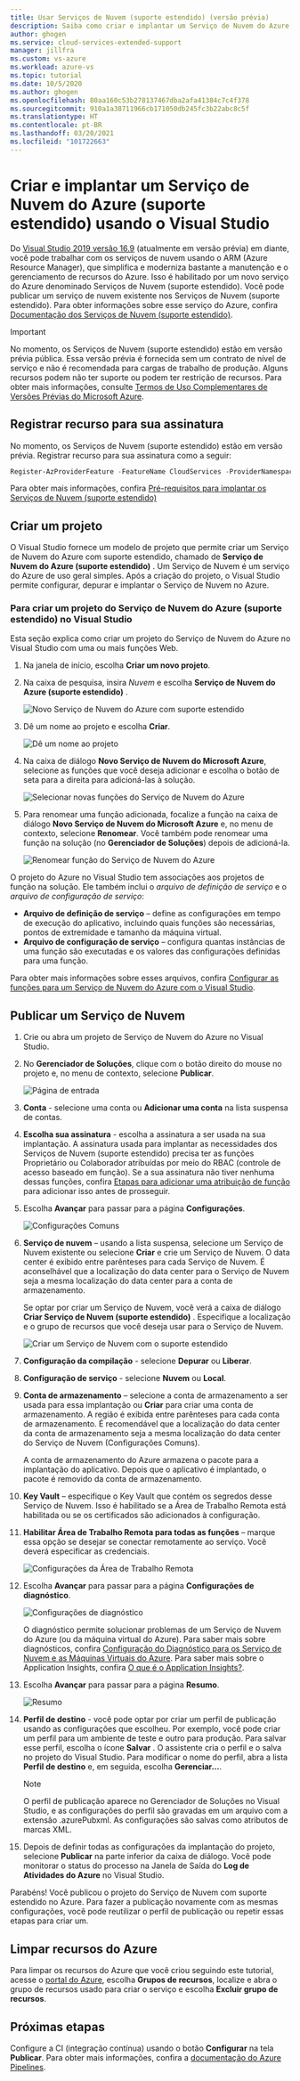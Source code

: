 ```yaml
---
title: Usar Serviços de Nuvem (suporte estendido) (versão prévia)
description: Saiba como criar e implantar um Serviço de Nuvem do Azure usando o Azure Resource Manager com o Visual Studio
author: ghogen
ms.service: cloud-services-extended-support
manager: jillfra
ms.custom: vs-azure
ms.workload: azure-vs
ms.topic: tutorial
ms.date: 10/5/2020
ms.author: ghogen
ms.openlocfilehash: 80aa160c53b278137467dba2afa41384c7c4f378
ms.sourcegitcommit: 910a1a38711966cb171050db245fc3b22abc8c5f
ms.translationtype: HT
ms.contentlocale: pt-BR
ms.lasthandoff: 03/20/2021
ms.locfileid: "101722663"
---
```

# <a name="create-and-deploy-a-azure-cloud-service-extended-support-using-visual-studio"></a>Criar e implantar um Serviço de Nuvem do Azure (suporte estendido) usando o Visual Studio

Do [Visual Studio 2019 versão 16.9](https://visualstudio.microsoft.com/vs/preview/) (atualmente em versão prévia) em diante, você pode trabalhar com os serviços de nuvem usando o ARM (Azure Resource Manager), que simplifica e moderniza bastante a manutenção e o gerenciamento de recursos do Azure. Isso é habilitado por um novo serviço do Azure denominado Serviços de Nuvem (suporte estendido). Você pode publicar um serviço de nuvem existente nos Serviços de Nuvem (suporte estendido). Para obter informações sobre esse serviço do Azure, confira [Documentação dos Serviços de Nuvem (suporte estendido)](overview.md).

> [!IMPORTANT]
> No momento, os Serviços de Nuvem (suporte estendido) estão em versão prévia pública.
> Essa versão prévia é fornecida sem um contrato de nível de serviço e não é recomendada para cargas de trabalho de produção. Alguns recursos podem não ter suporte ou podem ter restrição de recursos. Para obter mais informações, consulte [Termos de Uso Complementares de Versões Prévias do Microsoft Azure](https://azure.microsoft.com/support/legal/preview-supplemental-terms/).

## <a name="register-the-feature-for-your-subscription"></a>Registrar recurso para sua assinatura
No momento, os Serviços de Nuvem (suporte estendido) estão em versão prévia. Registrar recurso para sua assinatura como a seguir:

```powershell
Register-AzProviderFeature -FeatureName CloudServices -ProviderNamespace Microsoft.Compute
```
Para obter mais informações, confira [Pré-requisitos para implantar os Serviços de Nuvem (suporte estendido)](deploy-prerequisite.md)

## <a name="create-a-project"></a>Criar um projeto

O Visual Studio fornece um modelo de projeto que permite criar um Serviço de Nuvem do Azure com suporte estendido, chamado de **Serviço de Nuvem do Azure (suporte estendido)** . Um Serviço de Nuvem é um serviço do Azure de uso geral simples. Após a criação do projeto, o Visual Studio permite configurar, depurar e implantar o Serviço de Nuvem no Azure.

### <a name="to-create-an-azure-cloud-service-extended-support-project-in-visual-studio"></a>Para criar um projeto do Serviço de Nuvem do Azure (suporte estendido) no Visual Studio

Esta seção explica como criar um projeto do Serviço de Nuvem do Azure no Visual Studio com uma ou mais funções Web.

1. Na janela de início, escolha **Criar um novo projeto**.

1. Na caixa de pesquisa, insira *Nuvem* e escolha **Serviço de Nuvem do Azure (suporte estendido)** .

   ![Novo Serviço de Nuvem do Azure com suporte estendido](./media/choose-project-template.png)

1. Dê um nome ao projeto e escolha **Criar**.

   ![Dê um nome ao projeto](./media/configure-new-project.png)

1. Na caixa de diálogo **Novo Serviço de Nuvem do Microsoft Azure**, selecione as funções que você deseja adicionar e escolha o botão de seta para a direita para adicioná-las à solução.

    ![Selecionar novas funções do Serviço de Nuvem do Azure](./media/choose-roles.png)

1. Para renomear uma função adicionada, focalize a função na caixa de diálogo **Novo Serviço de Nuvem do Microsoft Azure** e, no menu de contexto, selecione **Renomear**. Você também pode renomear uma função na solução (no **Gerenciador de Soluções**) depois de adicioná-la.

    ![Renomear função do Serviço de Nuvem do Azure](./media/new-cloud-service-rename.png)

O projeto do Azure no Visual Studio tem associações aos projetos de função na solução. Ele também inclui o *arquivo de definição de serviço* e o *arquivo de configuração de serviço*:

- **Arquivo de definição de serviço** – define as configurações em tempo de execução do aplicativo, incluindo quais funções são necessárias, pontos de extremidade e tamanho da máquina virtual.
- **Arquivo de configuração de serviço** – configura quantas instâncias de uma função são executadas e os valores das configurações definidas para uma função.

Para obter mais informações sobre esses arquivos, confira [Configurar as funções para um Serviço de Nuvem do Azure com o Visual Studio](/visualstudio/azure/vs-azure-tools-configure-roles-for-cloud-service).

## <a name="publish-a-cloud-service"></a>Publicar um Serviço de Nuvem

1. Crie ou abra um projeto de Serviço de Nuvem do Azure no Visual Studio.

1. No **Gerenciador de Soluções**, clique com o botão direito do mouse no projeto e, no menu de contexto, selecione **Publicar**.

   ![Página de entrada](./media/publish-step-1.png)

1. **Conta** - selecione uma conta ou **Adicionar uma conta** na lista suspensa de contas.

1. **Escolha sua assinatura** - escolha a assinatura a ser usada na sua implantação. A assinatura usada para implantar as necessidades dos Serviços de Nuvem (suporte estendido) precisa ter as funções Proprietário ou Colaborador atribuídas por meio do RBAC (controle de acesso baseado em função). Se a sua assinatura não tiver nenhuma dessas funções, confira [Etapas para adicionar uma atribuição de função](../role-based-access-control/role-assignments-steps.md) para adicionar isso antes de prosseguir.

1. Escolha **Avançar** para passar para a página **Configurações**.

   ![Configurações Comuns](./media/publish-settings.png)

1. **Serviço de nuvem** – usando a lista suspensa, selecione um Serviço de Nuvem existente ou selecione **Criar** e crie um Serviço de Nuvem. O data center é exibido entre parênteses para cada Serviço de Nuvem. É aconselhável que a localização do data center para o Serviço de Nuvem seja a mesma localização do data center para a conta de armazenamento.

   Se optar por criar um Serviço de Nuvem, você verá a caixa de diálogo **Criar Serviço de Nuvem (suporte estendido)** . Especifique a localização e o grupo de recursos que você deseja usar para o Serviço de Nuvem.

   ![Criar um Serviço de Nuvem com o suporte estendido](./media/extended-support-dialog.png)

1. **Configuração da compilação** - selecione **Depurar** ou **Liberar**.

1. **Configuração de serviço** - selecione **Nuvem** ou **Local**.

1. **Conta de armazenamento** – selecione a conta de armazenamento a ser usada para essa implantação ou **Criar** para criar uma conta de armazenamento. A região é exibida entre parênteses para cada conta de armazenamento. É recomendável que a localização do data center da conta de armazenamento seja a mesma localização do data center do Serviço de Nuvem (Configurações Comuns).

   A conta de armazenamento do Azure armazena o pacote para a implantação do aplicativo. Depois que o aplicativo é implantado, o pacote é removido da conta de armazenamento.

1. **Key Vault** – especifique o Key Vault que contém os segredos desse Serviço de Nuvem. Isso é habilitado se a Área de Trabalho Remota está habilitada ou se os certificados são adicionados à configuração.

1. **Habilitar Área de Trabalho Remota para todas as funções** – marque essa opção se desejar se conectar remotamente ao serviço. Você deverá especificar as credenciais.

   ![Configurações da Área de Trabalho Remota](./media/remote-desktop-configuration.png)

1. Escolha **Avançar** para passar para a página **Configurações de diagnóstico**.

   ![Configurações de diagnóstico](./media/diagnostics-settings.png)

   O diagnóstico permite solucionar problemas de um Serviço de Nuvem do Azure (ou da máquina virtual do Azure). Para saber mais sobre diagnósticos, confira [Configuração do Diagnóstico para os Serviço de Nuvem e as Máquinas Virtuais do Azure](/visualstudio/azure/vs-azure-tools-diagnostics-for-cloud-services-and-virtual-machines). Para saber mais sobre o Application Insights, confira [O que é o Application Insights?](../azure-monitor/app/app-insights-overview.md).

1. Escolha **Avançar** para passar para a página **Resumo**.

   ![Resumo](./media/publish-summary.png)

1. **Perfil de destino** - você pode optar por criar um perfil de publicação usando as configurações que escolheu. Por exemplo, você pode criar um perfil para um ambiente de teste e outro para produção. Para salvar esse perfil, escolha o ícone **Salvar** . O assistente cria o perfil e o salva no projeto do Visual Studio. Para modificar o nome do perfil, abra a lista **Perfil de destino** e, em seguida, escolha **Gerenciar…**.

   > [!Note]
   > O perfil de publicação aparece no Gerenciador de Soluções no Visual Studio, e as configurações do perfil são gravadas em um arquivo com a extensão .azurePubxml. As configurações são salvas como atributos de marcas XML.

1. Depois de definir todas as configurações da implantação do projeto, selecione **Publicar** na parte inferior da caixa de diálogo. Você pode monitorar o status do processo na Janela de Saída do **Log de Atividades do Azure** no Visual Studio.

Parabéns! Você publicou o projeto do Serviço de Nuvem com suporte estendido no Azure. Para fazer a publicação novamente com as mesmas configurações, você pode reutilizar o perfil de publicação ou repetir essas etapas para criar um.

## <a name="clean-up-azure-resources"></a>Limpar recursos do Azure

Para limpar os recursos do Azure que você criou seguindo este tutorial, acesse o [portal do Azure](https://portal.azure.com), escolha **Grupos de recursos**, localize e abra o grupo de recursos usado para criar o serviço e escolha **Excluir grupo de recursos**.

## <a name="next-steps"></a>Próximas etapas

Configure a CI (integração contínua) usando o botão **Configurar** na tela **Publicar**. Para obter mais informações, confira a [documentação do Azure Pipelines](/azure/devops/pipelines).